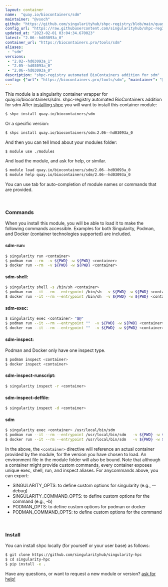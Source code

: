 ```yaml
---
layout: container
name:  "quay.io/biocontainers/sdm"
maintainer: "@vsoch"
github: "https://github.com/singularityhub/shpc-registry/blob/main/quay.io/biocontainers/sdm/container.yaml"
config_url: "https://raw.githubusercontent.com/singularityhub/shpc-registry/main/quay.io/biocontainers/sdm/container.yaml"
updated_at: "2023-02-01 03:04:34.670023"
latest: "2.06--hd03093a_0"
container_url: "https://biocontainers.pro/tools/sdm"
aliases:
 - "sdm"
versions:
 - "2.02--hd03093a_1"
 - "2.05--hd03093a_0"
 - "2.06--hd03093a_0"
description: "shpc-registry automated BioContainers addition for sdm"
config: {"url": "https://biocontainers.pro/tools/sdm", "maintainer": "@vsoch", "description": "shpc-registry automated BioContainers addition for sdm", "latest": {"2.06--hd03093a_0": "sha256:d9351b5c4555a87da0a8e0a3aa12e74986b5b77831eeb23d685e3f6d400d721d"}, "tags": {"2.02--hd03093a_1": "sha256:0db36867d5ebc88fedb13104f0cd5fe18c7a4c03d0ee8ea02b6c014c6bb47743", "2.05--hd03093a_0": "sha256:b5c541c136474e94901c2ab190aeb606c92ac93382a9a0e035845cd54c326c36", "2.06--hd03093a_0": "sha256:d9351b5c4555a87da0a8e0a3aa12e74986b5b77831eeb23d685e3f6d400d721d"}, "docker": "quay.io/biocontainers/sdm", "aliases": {"sdm": "/usr/local/bin/sdm"}}
---
```


This module is a singularity container wrapper for quay.io/biocontainers/sdm.
shpc-registry automated BioContainers addition for sdm
After [installing shpc](#install) you will want to install this container module:


```bash
$ shpc install quay.io/biocontainers/sdm
```

Or a specific version:

```bash
$ shpc install quay.io/biocontainers/sdm:2.06--hd03093a_0
```

And then you can tell lmod about your modules folder:

```bash
$ module use ./modules
```

And load the module, and ask for help, or similar.

```bash
$ module load quay.io/biocontainers/sdm/2.06--hd03093a_0
$ module help quay.io/biocontainers/sdm/2.06--hd03093a_0
```

You can use tab for auto-completion of module names or commands that are provided.

<br>

### Commands

When you install this module, you will be able to load it to make the following commands accessible.
Examples for both Singularity, Podman, and Docker (container technologies supported) are included.

#### sdm-run:

```bash
$ singularity run <container>
$ podman run --rm  -v ${PWD} -w ${PWD} <container>
$ docker run --rm  -v ${PWD} -w ${PWD} <container>
```

#### sdm-shell:

```bash
$ singularity shell -s /bin/sh <container>
$ podman run --it --rm --entrypoint /bin/sh  -v ${PWD} -w ${PWD} <container>
$ docker run --it --rm --entrypoint /bin/sh  -v ${PWD} -w ${PWD} <container>
```

#### sdm-exec:

```bash
$ singularity exec <container> "$@"
$ podman run --it --rm --entrypoint ""  -v ${PWD} -w ${PWD} <container> "$@"
$ docker run --it --rm --entrypoint ""  -v ${PWD} -w ${PWD} <container> "$@"
```

#### sdm-inspect:

Podman and Docker only have one inspect type.

```bash
$ podman inspect <container>
$ docker inspect <container>
```

#### sdm-inspect-runscript:

```bash
$ singularity inspect -r <container>
```

#### sdm-inspect-deffile:

```bash
$ singularity inspect -d <container>
```


#### sdm

```bash
$ singularity exec <container> /usr/local/bin/sdm
$ podman run --it --rm --entrypoint /usr/local/bin/sdm   -v ${PWD} -w ${PWD} <container> -c " $@"
$ docker run --it --rm --entrypoint /usr/local/bin/sdm   -v ${PWD} -w ${PWD} <container> -c " $@"
```



In the above, the `<container>` directive will reference an actual container provided
by the module, for the version you have chosen to load. An environment file in the
module folder will also be bound. Note that although a container
might provide custom commands, every container exposes unique exec, shell, run, and
inspect aliases. For anycommands above, you can export:

 - SINGULARITY_OPTS: to define custom options for singularity (e.g., --debug)
 - SINGULARITY_COMMAND_OPTS: to define custom options for the command (e.g., -b)
 - PODMAN_OPTS: to define custom options for podman or docker
 - PODMAN_COMMAND_OPTS: to define custom options for the command

<br>

### Install

You can install shpc locally (for yourself or your user base) as follows:

```bash
$ git clone https://github.com/singularityhub/singularity-hpc
$ cd singularity-hpc
$ pip install -e .
```

Have any questions, or want to request a new module or version? [ask for help!](https://github.com/singularityhub/singularity-hpc/issues)